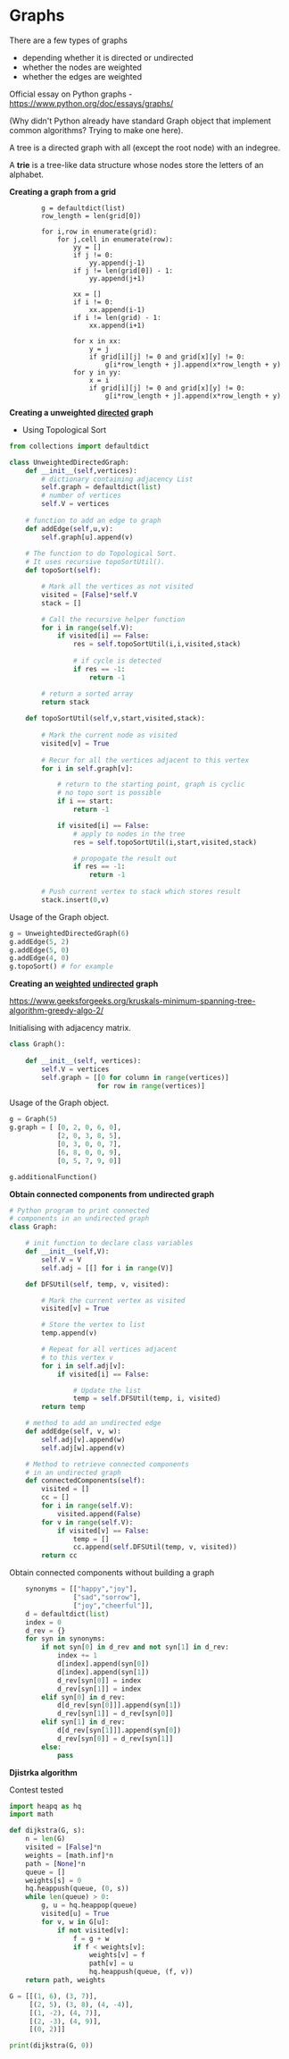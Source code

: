 # Graphs

There are a few types of graphs

- depending whether it is directed or undirected
- whether the nodes are weighted
- whether the edges are weighted

Official essay on Python graphs - https://www.python.org/doc/essays/graphs/

(Why didn't Python already have standard Graph object that implement common algorithms? Trying to make one here).

A tree is a directed graph with all (except the root node) with an indegree.

A **trie** is a tree-like data structure whose nodes store the letters of an alphabet. 



**Creating a graph from a grid**


```
        g = defaultdict(list)
        row_length = len(grid[0])

        for i,row in enumerate(grid):
            for j,cell in enumerate(row):
                yy = []
                if j != 0:
                    yy.append(j-1)
                if j != len(grid[0]) - 1:
                    yy.append(j+1)
    
                xx = []
                if i != 0:
                    xx.append(i-1)
                if i != len(grid) - 1:
                    xx.append(i+1)
    
                for x in xx:
                    y = j
                    if grid[i][j] != 0 and grid[x][y] != 0:
                        g[i*row_length + j].append(x*row_length + y)
                for y in yy:
                    x = i
                    if grid[i][j] != 0 and grid[x][y] != 0:
                        g[i*row_length + j].append(x*row_length + y)

```



**Creating a unweighted <u>directed</u> graph**<br>

- Using Topological Sort

```python
from collections import defaultdict

class UnweightedDirectedGraph: 
    def __init__(self,vertices): 
        # dictionary containing adjacency List 
        self.graph = defaultdict(list) 
        # number of vertices
        self.V = vertices  
  
    # function to add an edge to graph 
    def addEdge(self,u,v): 
        self.graph[u].append(v) 
        
    # The function to do Topological Sort. 
    # It uses recursive topoSortUtil().
    def topoSort(self): 

        # Mark all the vertices as not visited 
        visited = [False]*self.V 
        stack = []

        # Call the recursive helper function 
        for i in range(self.V):
            if visited[i] == False:
                res = self.topoSortUtil(i,i,visited,stack)
                
                # if cycle is detected
                if res == -1:
                    return -1

        # return a sorted array
        return stack 
        
    def topoSortUtil(self,v,start,visited,stack): 
  
        # Mark the current node as visited
        visited[v] = True
  
        # Recur for all the vertices adjacent to this vertex 
        for i in self.graph[v]: 

            # return to the starting point, graph is cyclic
            # no topo sort is possible
            if i == start:
                return -1

            if visited[i] == False: 
                # apply to nodes in the tree
                res = self.topoSortUtil(i,start,visited,stack)

                # propogate the result out
                if res == -1:
                    return -1
  
        # Push current vertex to stack which stores result 
        stack.insert(0,v)
```

Usage of the Graph object.

```python
g = UnweightedDirectedGraph(6) 
g.addEdge(5, 2) 
g.addEdge(5, 0) 
g.addEdge(4, 0)
g.topoSort() # for example
```

**Creating an <u>weighted</u> <u>undirected</u> graph**<br>

https://www.geeksforgeeks.org/kruskals-minimum-spanning-tree-algorithm-greedy-algo-2/

Initialising with adjacency matrix.

```python
class Graph(): 
  
    def __init__(self, vertices): 
        self.V = vertices
        self.graph = [[0 for column in range(vertices)]  
                      for row in range(vertices)] 
```

Usage of the Graph object.

```python
g = Graph(5)
g.graph = [ [0, 2, 0, 6, 0],
            [2, 0, 3, 8, 5],
            [0, 3, 0, 0, 7],
            [6, 8, 0, 0, 9],
            [0, 5, 7, 9, 0]]

g.additionalFunction()
```

**Obtain connected components from undirected graph**

```python
# Python program to print connected  
# components in an undirected graph 
class Graph: 

    # init function to declare class variables 
    def __init__(self,V): 
        self.V = V 
        self.adj = [[] for i in range(V)] 

    def DFSUtil(self, temp, v, visited): 

        # Mark the current vertex as visited 
        visited[v] = True

        # Store the vertex to list 
        temp.append(v) 

        # Repeat for all vertices adjacent 
        # to this vertex v 
        for i in self.adj[v]: 
            if visited[i] == False: 

                # Update the list 
                temp = self.DFSUtil(temp, i, visited) 
        return temp 

    # method to add an undirected edge 
    def addEdge(self, v, w): 
        self.adj[v].append(w) 
        self.adj[w].append(v) 

    # Method to retrieve connected components 
    # in an undirected graph 
    def connectedComponents(self): 
        visited = [] 
        cc = [] 
        for i in range(self.V): 
            visited.append(False) 
        for v in range(self.V): 
            if visited[v] == False: 
                temp = [] 
                cc.append(self.DFSUtil(temp, v, visited)) 
        return cc 
```

Obtain connected components without building a graph

```python
    synonyms = [["happy","joy"],
                ["sad","sorrow"],
                ["joy","cheerful"]],
    d = defaultdict(list)
    index = 0
    d_rev = {}
    for syn in synonyms:
        if not syn[0] in d_rev and not syn[1] in d_rev:
            index += 1
            d[index].append(syn[0])
            d[index].append(syn[1])
            d_rev[syn[0]] = index
            d_rev[syn[1]] = index
        elif syn[0] in d_rev:
            d[d_rev[syn[0]]].append(syn[1])
            d_rev[syn[1]] = d_rev[syn[0]]
        elif syn[1] in d_rev:
            d[d_rev[syn[1]]].append(syn[0])
            d_rev[syn[0]] = d_rev[syn[1]]
        else:
            pass
```

**Djistrka algorithm**

Contest tested

```python
import heapq as hq
import math

def dijkstra(G, s):
    n = len(G)
    visited = [False]*n
    weights = [math.inf]*n
    path = [None]*n
    queue = []
    weights[s] = 0
    hq.heappush(queue, (0, s))
    while len(queue) > 0:
        g, u = hq.heappop(queue)
        visited[u] = True
        for v, w in G[u]:
            if not visited[v]:
                f = g + w
                if f < weights[v]:
                    weights[v] = f
                    path[v] = u
                    hq.heappush(queue, (f, v))
    return path, weights

G = [[(1, 6), (3, 7)],
     [(2, 5), (3, 8), (4, -4)],
     [(1, -2), (4, 7)],
     [(2, -3), (4, 9)],
     [(0, 2)]]

print(dijkstra(G, 0))

```

